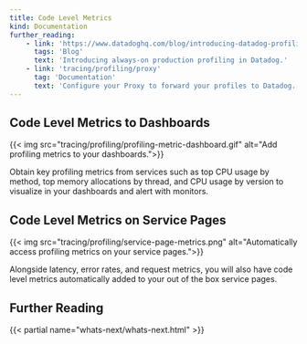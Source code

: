```yaml
---
title: Code Level Metrics
kind: Documentation
further_reading:
    - link: 'https://www.datadoghq.com/blog/introducing-datadog-profiling/'
      tags: 'Blog'
      text: 'Introducing always-on production profiling in Datadog.'
    - link: 'tracing/profiling/proxy'
      tag: 'Documentation'
      text: 'Configure your Proxy to forward your profiles to Datadog.'
---
```


## Code Level Metrics to Dashboards

{{< img src="tracing/profiling/profiling-metric-dashboard.gif" alt="Add profiling metrics to your dashboards.">}}

Obtain key profiling metrics from services such as top CPU usage by method, top memory allocations by thread, and CPU usage by version to visualize in your dashboards and alert with monitors.

## Code Level Metrics on Service Pages

{{< img src="tracing/profiling/service-page-metrics.png" alt="Automatically access profiling metrics on your service pages.">}}

Alongside latency, error rates, and request metrics, you will also have code level metrics automatically added to your out of the box service pages.

## Further Reading

{{< partial name="whats-next/whats-next.html" >}}
